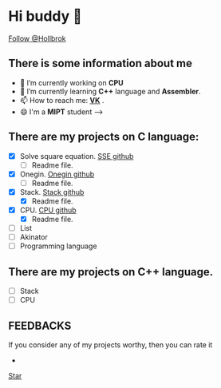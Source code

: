 # Hi buddy 👋

<a class="github-button" href="https://github.com/Hollbrok" data-show-count="true" aria-label="Follow @Hollbrok on GitHub">Follow @Hollbrok</a>

## There is some __information__ about me
- 🔭 I’m currently working on __CPU__
- 🌱 I’m currently learning __C++__ language and __Assembler__.
- 📫 How to reach me: [__VK__](https://vk.com/danik.princessa) .
- 😄 I'm a __MIPT__ student -->
## There are my projects on __C__ language:
- [X] Solve square equation. [SSE github](https://github.com/Hollbrok/SolveSquare)
    - [ ] Readme file.
- [X] Onegin. [Onegin github](https://github.com/Hollbrok/Onegin)
    - [ ] Readme file. 
- [X] Stack. [Stack github](https://github.com/Hollbrok/STACK)
    - [X] Readme file.
- [X] CPU. [CPU github](https://github.com/Hollbrok/CPU_C_VERSION)
    - [X] Readme file.
- [ ] List
- [ ] Akinator
- [ ] Programming language
## There are my projects on __C++__ language.
- [ ] Stack
- [ ] CPU

## __FEEDBACKS__
If you consider any of my projects worthy, then you can rate it
* <!-- Place this tag where you want the button to render. -->
<a class="github-button" href="https://github.com/Hollbrok/SolveSquare" data-show-count="true" aria-label="Star Hollbrok/SolveSquare on GitHub">Star</a>
